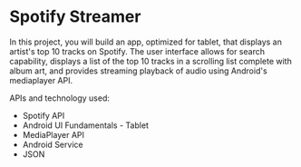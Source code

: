 # Spotify Streamer

In this project, you will build an app, optimized for tablet, that displays an artist's top 10 tracks on Spotify. The user interface allows for search capability, displays a list of the top 10 tracks in a scrolling list complete with album art, and provides streaming playback of audio using Android's mediaplayer API.

APIs and technology used:

- Spotify API
- Android UI Fundamentals - Tablet
- MediaPlayer API
- Android Service
- JSON
